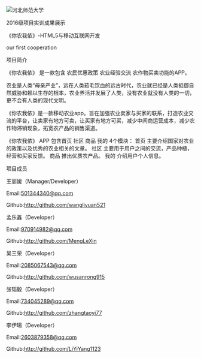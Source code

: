 ![河北师范大学](https://github.com/edu2act/project-training-2015/blob/master/image/logo.png)

2016级项目实训成果展示

《你农我侬》-HTML5与移动互联网开发

our first cooperation


项目简介

《你农我侬》 是一款包含 农民优惠政策 农业经验交流 农作物买卖功能的APP。

农业是人类“母亲产业”，远在人类茹毛饮血的远古时代，农业就已经是人类抵御自然威胁和赖以生存的根本，农业养活并发展了人类，没有农业就没有人类的一切，更不会有人类的现代文明。

《你农我侬》是一款移动农业app。旨在加强农业卖家与买家的联系，打造农业交流的平台，让卖家有地方可卖，让买家有地方可买，减少中间商运营成本，减少农作物滞销现象，拓宽农产品的销售渠道。

《你农我侬》 APP 包含首页 社区 商品 我的 4个模块：
首页 主要介绍国家对农业的政策以及优秀的农业相关的文章。
社区 主要用于用户之间的交流，产品种植，经营和买家反馈。
商品 推出优质农产品。
我的 介绍用户个人信息。


项目成员

王丽媛（Manager/Developer）

  Email:501344340@qq.com
  
  Github:http://github.com/wangliyuan521
  
孟乐鑫（Developer）

  Email:970914982@qq.com
  
  Github:http://github.com/MengLeXin
  
吴三荣（Developer）

  Email:2085067543@qq.com
  
  Github:http://github.com/wusanrong915
  
张韬毅（Developer）

  Email:734045289@qq.com
  
  Github:http://github.com/zhangtaoyi77
  
李伊瑒（Developer）

  Email:2603879358@qq.com
  
  Github:http://github.com/LiYiYang1123
